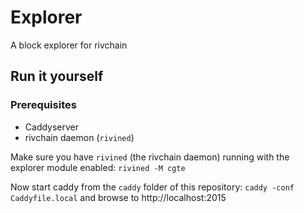 # Explorer

A block explorer for rivchain

## Run it yourself

### Prerequisites
* Caddyserver
* rivchain daemon (`rivined`)


Make sure you have `rivined` (the rivchain daemon) running with the explorer module enabled:
`rivined -M cgte`

Now start caddy from the `caddy` folder of this repository:
`caddy -conf Caddyfile.local`
and browse to http://localhost:2015
